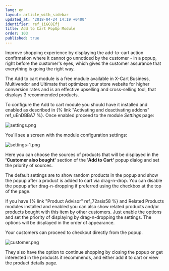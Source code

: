 ```yaml
---
lang: en
layout: article_with_sidebar
updated_at: '2018-04-24 14:19 +0400'
identifier: ref_1iGC8Efj
title: Add to Cart PopUp Module
order: 103
published: true
---
```

Improve shopping experience by displaying the add-to-cart action confirmation where it cannot go unnoticed by the customer - in a popup, right before the customer's eyes, which gives the customer assurance that everything is going the right way.

The Add to cart module is a free module available in X-Cart Business, Multivendor and Ultimate that optimizes your store website for higher conversion rates and is an effective upselling and cross-selling tool, that displays 3 recommended products.

To configure the Add to cart module you should have it installed and enabled as described in {% link "Activating and deactivating addons" ref_uEnDBBA7 %}. Once enabled proceed to the module _Settings_ page:

![settings.png]({{site.baseurl}}/attachments/ref_1iGC8Efj/settings.png)

You'll see a screen with the module configuration settings:

![settings-1.png]({{site.baseurl}}/attachments/ref_1iGC8Efj/settings-1.png)

Here you can choose the sources of products that will be displayed in the **'Customer also bought'** section of the **'Add to Cart'** popup dialog and set the priority of sources.

The default settings are to show random products in the popup and show the popup after a product is added to cart via drag-n-drop. You can disable the popup after drag-n-dropping if preferred using the checkbox at the top of the page. 

If you have {% link "Product Advisor" ref_72asis58 %} and Related Products modules installed and enabled you can also show related products and/or products bought with this item by other customers. Just enable the options and set the priority of displaying by drag-n-dropping the settings. The options will be displayed in the order of appearance.

Your customers can proceed to checkout directly from the popup. 

![customer.png]({{site.baseurl}}/attachments/ref_1iGC8Efj/customer.png)

They also have the option to continue shopping by closing the popup or get interested in the products it recommends, and either add it to cart or view the product details page.
